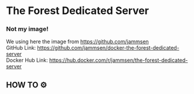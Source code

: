 # The Forest Dedicated Server
### Not my image!
We using here the image from https://github.com/jammsen  
GitHub Link:        https://github.com/jammsen/docker-the-forest-dedicated-server  
Docker Hub Link:    https://hub.docker.com/r/jammsen/the-forest-dedicated-server  

## HOW TO ⚙️
